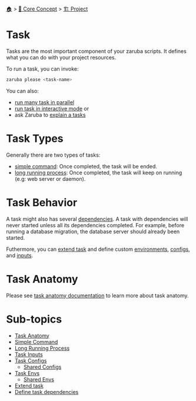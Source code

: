 <!--startTocHeader-->
[🏠](../../../README.md) > [🧠 Core Concept](../../README.md) > [🏗️ Project](../README.md)
# Task
<!--endTocHeader-->


Tasks are the most important component of your zaruba scripts. It defines what you can do with your project resources.

To run a task, you can invoke:

```bash
zaruba please <task-name>
```

You can also:

* [run many task in parallel](../../README.md#run-many-tasks-in-parallel)
* [run task in interactive mode](../../README.md#run-tasks-in-interactive-mode) or
* ask Zaruba to [explain a tasks](../../README.md#explain-a-task)

# Task Types

Generally there are two types of tasks:

* [simple command](simple-command.md): Once completed, the task will be ended.
* [long running process](long-running-process.md): Once completed, the task will keep on running (e.g: web server or daemon).

# Task Behavior

A task might also has several [dependencies](define-task-dependies.md). A task with dependencies will never started unless all its dependencies completed. For example, before running a database migration, the database server should already been started.

Futhermore, you can [extend task](extend-task.md) and define custom [environments](task-envs/README.md), [configs](task-configs/README.md), and [inputs](task-inputs.md).

# Task Anatomy

Please see [task anatomy documentation](task-anatomy.md) to learn more about task anatomy.

<!--startTocSubtopic-->
# Sub-topics
* [Task Anatomy](task-anatomy.md)
* [Simple Command](simple-command.md)
* [Long Running Process](long-running-process.md)
* [Task Inputs](task-inputs.md)
* [Task Configs](task-configs/README.md)
  * [Shared Configs](task-configs/shared-configs.md)
* [Task Envs](task-envs/README.md)
  * [Shared Envs](task-envs/shared-envs.md)
* [Extend task](extend-task.md)
* [Define task dependencies](define-task-dependencies.md)
<!--endTocSubtopic-->
